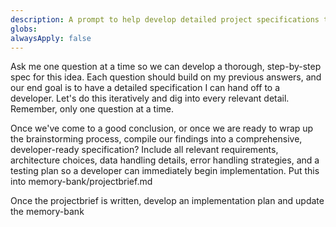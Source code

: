 ```yaml
---
description: A prompt to help develop detailed project specifications through iterative questioning
globs:
alwaysApply: false
---
```


Ask me one question at a time so we can develop a thorough, step-by-step spec for this idea.
Each question should build on my previous answers, and our end goal is to have a detailed
specification I can hand off to a developer. Let's do this iteratively and dig into every
relevant detail. Remember, only one question at a time.

Once we've come to a good conclusion, or once we are ready to wrap up the brainstorming process,
compile our findings into a comprehensive, developer-ready specification? Include all relevant
requirements, architecture choices, data handling details, error handling strategies, and a
testing plan so a developer can immediately begin implementation.
Put this into memory-bank/projectbrief.md

Once the projectbrief is written, develop an implementation plan and update the memory-bank